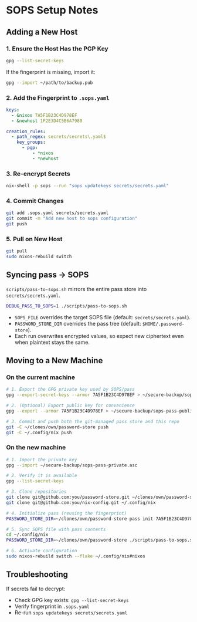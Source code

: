 # SOPS Setup Notes

## Adding a New Host

### 1. Ensure the Host Has the PGP Key
```bash
gpg --list-secret-keys
```

If the fingerprint is missing, import it:
```bash
gpg --import ~/path/to/backup.pub
```

### 2. Add the Fingerprint to `.sops.yaml`
```yaml
keys:
  - &nixos 7A5F1B23C4D978EF
  - &newhost 1F2E3D4C5B6A7980

creation_rules:
  - path_regex: secrets/secrets\.yaml$
    key_groups:
      - pgp:
          - *nixos
          - *newhost
```

### 3. Re-encrypt Secrets
```bash
nix-shell -p sops --run "sops updatekeys secrets/secrets.yaml"
```

### 4. Commit Changes
```bash
git add .sops.yaml secrets/secrets.yaml
git commit -m "Add new host to sops configuration"
git push
```

### 5. Pull on New Host
```bash
git pull
sudo nixos-rebuild switch
```

## Syncing pass → SOPS

`scripts/pass-to-sops.sh` mirrors the entire pass store into `secrets/secrets.yaml`.

```bash
DEBUG_PASS_TO_SOPS=1 ./scripts/pass-to-sops.sh
```

- `SOPS_FILE` overrides the target SOPS file (default: `secrets/secrets.yaml`).
- `PASSWORD_STORE_DIR` overrides the pass tree (default: `$HOME/.password-store`).
- Each run overwrites encrypted values, so expect new ciphertext even when plaintext stays the same.

## Moving to a New Machine

### On the current machine
```bash
# 1. Export the GPG private key used by SOPS/pass
gpg --export-secret-keys --armor 7A5F1B23C4D978EF > ~/secure-backup/sops-pass-private.asc

# 2. (Optional) Export public key for convenience
gpg --export --armor 7A5F1B23C4D978EF > ~/secure-backup/sops-pass-public.asc

# 3. Commit and push both the git-managed pass store and this repo
git -C ~/clones/own/password-store push
git -C ~/.config/nix push
```

### On the new machine
```bash
# 1. Import the private key
gpg --import ~/secure-backup/sops-pass-private.asc

# 2. Verify it is available
gpg --list-secret-keys

# 3. Clone repositories
git clone git@github.com:you/password-store.git ~/clones/own/password-store
git clone git@github.com:you/nix-config.git ~/.config/nix

# 4. Initialize pass (reusing the fingerprint)
PASSWORD_STORE_DIR=~/clones/own/password-store pass init 7A5F1B23C4D978EF

# 5. Sync SOPS file with pass contents
cd ~/.config/nix
PASSWORD_STORE_DIR=~/clones/own/password-store ./scripts/pass-to-sops.sh

# 6. Activate configuration
sudo nixos-rebuild switch --flake ~/.config/nix#nixos
```

## Troubleshooting

If secrets fail to decrypt:
- Check GPG key exists: `gpg --list-secret-keys`
- Verify fingerprint in `.sops.yaml`
- Re-run `sops updatekeys secrets/secrets.yaml`
